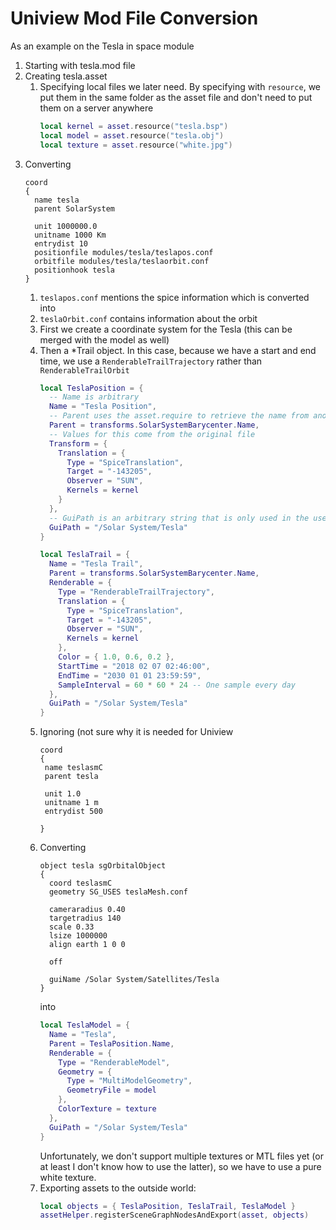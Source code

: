 # Uniview Mod File Conversion

As an example on the Tesla in space module
  1. Starting with tesla.mod file
  1. Creating tesla.asset
     1. Specifying local files we later need. By specifying with `resource`, we put them in the same folder as the asset file and don't need to put them on a server anywhere
        ```lua
        local kernel = asset.resource("tesla.bsp")
        local model = asset.resource("tesla.obj")
        local texture = asset.resource("white.jpg")
        ```
  1. Converting
     ```
     coord
     {
       name tesla
       parent SolarSystem

       unit 1000000.0
       unitname 1000 Km
       entrydist 10
       positionfile modules/tesla/teslapos.conf
       orbitfile modules/tesla/teslaorbit.conf
       positionhook tesla
     }
     ```
     1. `teslapos.conf` mentions the spice information which is converted into
     1. `teslaOrbit.conf` contains information about the orbit
     1. First we create a coordinate system for the Tesla (this can be merged with the model as well)
     1. Then a *Trail object. In this case, because we have a start and end time, we use a `RenderableTrailTrajectory` rather than `RenderableTrailOrbit`
        ```lua
        local TeslaPosition = {
          -- Name is arbitrary
          Name = "Tesla Position",
          -- Parent uses the asset.require to retrieve the name from another asset file
          Parent = transforms.SolarSystemBarycenter.Name,
          -- Values for this come from the original file
          Transform = {
            Translation = {
              Type = "SpiceTranslation",
              Target = "-143205",
              Observer = "SUN",
              Kernels = kernel
            }
          },
          -- GuiPath is an arbitrary string that is only used in the user interface to build a tree
          GuiPath = "/Solar System/Tesla"
        }

        local TeslaTrail = {
          Name = "Tesla Trail",
          Parent = transforms.SolarSystemBarycenter.Name,
          Renderable = {
            Type = "RenderableTrailTrajectory",
            Translation = {
              Type = "SpiceTranslation",
              Target = "-143205",
              Observer = "SUN",
              Kernels = kernel
            },
            Color = { 1.0, 0.6, 0.2 },
            StartTime = "2018 02 07 02:46:00",
            EndTime = "2030 01 01 23:59:59",
            SampleInterval = 60 * 60 * 24 -- One sample every day
          },
          GuiPath = "/Solar System/Tesla"
        }
        ```
      1. Ignoring (not sure why it is needed for Uniview
         ```
         coord
         {
          name teslasmC
          parent tesla

          unit 1.0
          unitname 1 m
          entrydist 500

         }
         ```
      1. Converting
         ```
         object tesla sgOrbitalObject
         {
           coord teslasmC
           geometry SG_USES teslaMesh.conf

           cameraradius 0.40
           targetradius 140
           scale 0.33
           lsize 1000000
           align earth 1 0 0

           off

           guiName /Solar System/Satellites/Tesla
         }
         ```
         into
         ```lua
         local TeslaModel = {
           Name = "Tesla",
           Parent = TeslaPosition.Name,
           Renderable = {
             Type = "RenderableModel",
             Geometry = {
               Type = "MultiModelGeometry",
               GeometryFile = model
             },
             ColorTexture = texture
           },
           GuiPath = "/Solar System/Tesla"
         }
         ```
         Unfortunately, we don't support multiple textures or MTL files yet (or at least I don't know how to use the latter), so we have to use a pure white texture.
      1. Exporting assets to the outside world:
         ```lua
         local objects = { TeslaPosition, TeslaTrail, TeslaModel }
         assetHelper.registerSceneGraphNodesAndExport(asset, objects)
         ```
